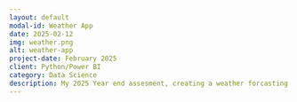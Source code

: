 ```yaml
---
layout: default
modal-id: Weather App
date: 2025-02-12
img: weather.png
alt: weather-app
project-date: February 2025
client: Python/Power BI
category: Data Science
description: My 2025 Year end assesment, creating a weather forcasting Power BI dashboard bringing elements of Data Engineering/Infrastructure, Data Visualisation and Analytics
---
```

